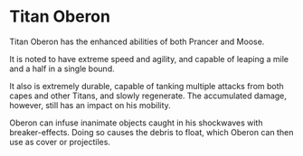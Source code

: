 # Titan Oberon
Titan Oberon has the enhanced abilities of both Prancer and Moose.

It is noted to have extreme speed and agility, and capable of leaping a mile and a half in a single bound.

It also is extremely durable, capable of tanking multiple attacks from both capes and other Titans, and slowly regenerate. The accumulated damage, however, still has an impact on his mobility.

Oberon can infuse inanimate objects caught in his shockwaves with breaker-effects. Doing so causes the debris to float, which Oberon can then use as cover or projectiles.
